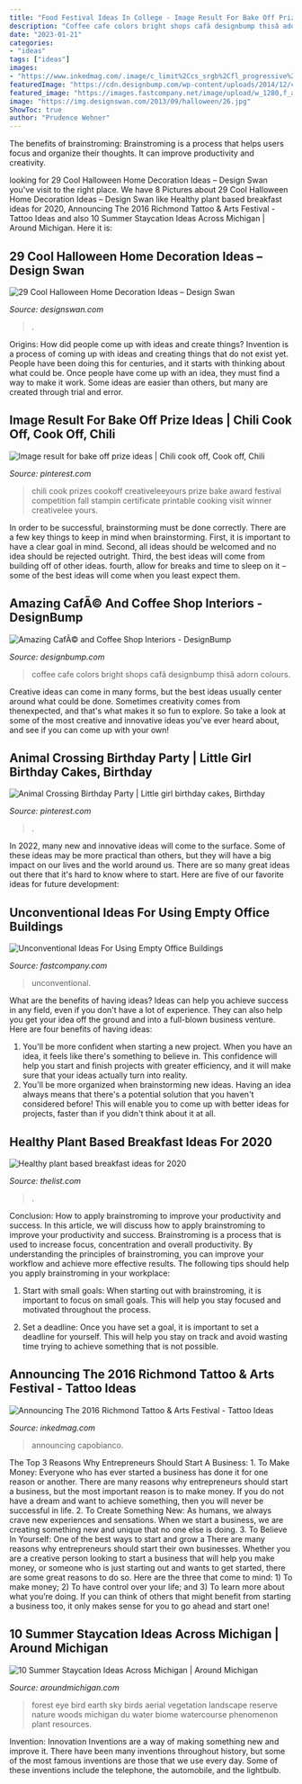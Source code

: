 ```yaml
---
title: "Food Festival Ideas In College - Image Result For Bake Off Prize Ideas"
description: "Coffee cafe colors bright shops cafã designbump thisâ adorn colours"
date: "2023-01-21"
categories:
- "ideas"
tags: ["ideas"]
images:
- "https://www.inkedmag.com/.image/c_limit%2Ccs_srgb%2Cfl_progressive%2Cq_auto:good%2Cw_700/MTU5MDMyNzAzMTA1MzEyNDA1/tattoo-joecapobianco2.jpg"
featuredImage: "https://cdn.designbump.com/wp-content/uploads/2014/12/cafe-design-003.jpg"
featured_image: "https://images.fastcompany.net/image/upload/w_1280,f_auto,q_auto,fl_lossy/fc/3041551-poster-p-1-unconventional-ideas-for-using-empty-office-buildings.jpg"
image: "https://img.designswan.com/2013/09/halloween/26.jpg"
ShowToc: true
author: "Prudence Wehner"
---
```



The benefits of brainstroming:
Brainstroming is a process that helps users focus and organize their thoughts. It can improve productivity and creativity.

	

		
looking for 29 Cool Halloween Home Decoration Ideas – Design Swan you've visit to the right place. We have 8 Pictures about 29 Cool Halloween Home Decoration Ideas – Design Swan like Healthy plant based breakfast ideas for 2020, Announcing The 2016 Richmond Tattoo &amp; Arts Festival - Tattoo Ideas and also 10 Summer Staycation Ideas Across Michigan | Around Michigan. Here it is:
		
    
## 29 Cool Halloween Home Decoration Ideas – Design Swan

<img loading=lazy src="https://img.designswan.com/2013/09/halloween/26.jpg" onerror="this.onerror=null;this.src='https://tse1.mm.bing.net/th?id=OIP.74yrYBd3JbWcAGJSrA1J3QHaLK&amp;pid=15.1';" alt="29 Cool Halloween Home Decoration Ideas – Design Swan">

_Source: designswan.com_

>. 

	

Origins: How did people come up with ideas and create things?
Invention is a process of coming up with ideas and creating things that do not exist yet. People have been doing this for centuries, and it starts with thinking about what could be. Once people have come up with an idea, they must find a way to make it work. Some ideas are easier than others, but many are created through trial and error.

    
## Image Result For Bake Off Prize Ideas | Chili Cook Off, Cook Off, Chili

<img loading=lazy src="https://i.pinimg.com/736x/91/6e/34/916e347e54fc6d6854456a7b715efdbd.jpg" onerror="this.onerror=null;this.src='https://tse4.mm.bing.net/th?id=OIP.JzoOhzalovw1tc_NIJTnpwHaK9&amp;pid=15.1';" alt="Image result for bake off prize ideas | Chili cook off, Cook off, Chili">

_Source: pinterest.com_

>chili cook prizes cookoff creativeleeyours prize bake award festival competition fall stampin certificate printable cooking visit winner creativelee yours. 

	

In order to be successful, brainstorming must be done correctly. There are a few key things to keep in mind when brainstorming. First, it is important to have a clear goal in mind. Second, all ideas should be welcomed and no idea should be rejected outright. Third, the best ideas will come from building off of other ideas. fourth, allow for breaks and time to sleep on it – some of the best ideas will come when you least expect them.

    
## Amazing CafÃ© And Coffee Shop Interiors - DesignBump

<img loading=lazy src="https://cdn.designbump.com/wp-content/uploads/2014/12/cafe-design-003.jpg" onerror="this.onerror=null;this.src='https://tse3.mm.bing.net/th?id=OIP.ULwM53x4o-0XiFkL9uHVfAHaJ4&amp;pid=15.1';" alt="Amazing CafÃ© and Coffee Shop Interiors - DesignBump">

_Source: designbump.com_

>coffee cafe colors bright shops cafã designbump thisâ adorn colours. 

	

Creative ideas can come in many forms, but the best ideas usually center around what could be done. Sometimes creativity comes from thenexpected, and that's what makes it so fun to explore. So take a look at some of the most creative and innovative ideas you've ever heard about, and see if you can come up with your own!

    
## Animal Crossing Birthday Party | Little Girl Birthday Cakes, Birthday

<img loading=lazy src="https://i.pinimg.com/736x/d1/ab/7c/d1ab7c72ea69c3c0b50bbf6eb4f83f94.jpg" onerror="this.onerror=null;this.src='https://tse4.mm.bing.net/th?id=OIP.DdsvGyI6AiOKcOfLaLtkHAHaJ3&amp;pid=15.1';" alt="Animal Crossing Birthday Party | Little girl birthday cakes, Birthday">

_Source: pinterest.com_

>. 

	

In 2022, many new and innovative ideas will come to the surface. Some of these ideas may be more practical than others, but they will have a big impact on our lives and the world around us. There are so many great ideas out there that it's hard to know where to start. Here are five of our favorite ideas for future development:

    
## Unconventional Ideas For Using Empty Office Buildings

<img loading=lazy src="https://images.fastcompany.net/image/upload/w_1280,f_auto,q_auto,fl_lossy/fc/3041551-poster-p-1-unconventional-ideas-for-using-empty-office-buildings.jpg" onerror="this.onerror=null;this.src='https://tse4.mm.bing.net/th?id=OIP.GQUZCKoVWZJF4ef65C6u1gHaEK&amp;pid=15.1';" alt="Unconventional Ideas For Using Empty Office Buildings">

_Source: fastcompany.com_

>unconventional. 

	

What are the benefits of having ideas?
Ideas can help you achieve success in any field, even if you don't have a lot of experience. They can also help you get your idea off the ground and into a full-blown business venture. Here are four benefits of having ideas: 
1. You'll be more confident when starting a new project. When you have an idea, it feels like there's something to believe in. This confidence will help you start and finish projects with greater efficiency, and it will make sure that your ideas actually turn into reality. 
2. You'll be more organized when brainstorming new ideas. Having an idea always means that there's a potential solution that you haven't considered before! This will enable you to come up with better ideas for projects, faster than if you didn't think about it at all. 

    
## Healthy Plant Based Breakfast Ideas For 2020

<img loading=lazy src="https://img1.thelist.com/img/gallery/healthy-plant-based-breakfast-ideas-for-2020/intro-1579189848.jpg" onerror="this.onerror=null;this.src='https://tse1.mm.bing.net/th?id=OIP.XlLYdB_cAR2WNfJAkRVDNgHaEK&amp;pid=15.1';" alt="Healthy plant based breakfast ideas for 2020">

_Source: thelist.com_

>. 

	

Conclusion: How to apply brainstroming to improve your productivity and success.
In this article, we will discuss how to apply brainstroming to improve your productivity and success. Brainstroming is a process that is used to increase focus, concentration and overall productivity. By understanding the principles of brainstroming, you can improve your workflow and achieve more effective results. The following tips should help you apply brainstroming in your workplace: 
1) Start with small goals: When starting out with brainstroming, it is important to focus on small goals. This will help you stay focused and motivated throughout the process. 

2) Set a deadline: Once you have set a goal, it is important to set a deadline for yourself. This will help you stay on track and avoid wasting time trying to achieve something that is not possible.

    
## Announcing The 2016 Richmond Tattoo &amp; Arts Festival - Tattoo Ideas

<img loading=lazy src="https://www.inkedmag.com/.image/c_limit%2Ccs_srgb%2Cfl_progressive%2Cq_auto:good%2Cw_700/MTU5MDMyNzAzMTA1MzEyNDA1/tattoo-joecapobianco2.jpg" onerror="this.onerror=null;this.src='https://tse2.mm.bing.net/th?id=OIP.nUYnPAcRoBlMMtzFH-QM6QHaMo&amp;pid=15.1';" alt="Announcing The 2016 Richmond Tattoo &amp; Arts Festival - Tattoo Ideas">

_Source: inkedmag.com_

>announcing capobianco. 

	

The Top 3 Reasons Why Entrepreneurs Should Start A Business: 1. To Make Money: Everyone who has ever started a business has done it for one reason or another. There are many reasons why entrepreneurs should start a business, but the most important reason is to make money. If you do not have a dream and want to achieve something, then you will never be successful in life. 2. To Create Something New: As humans, we always crave new experiences and sensations. When we start a business, we are creating something new and unique that no one else is doing. 3. To Believe In Yourself: One of the best ways to start and grow a
There are many reasons why entrepreneurs should start their own businesses. Whether you are a creative person looking to start a business that will help you make money, or someone who is just starting out and wants to get started, there are some great reasons to do so. Here are the three that come to mind: 1) To make money; 2) To have control over your life; and 3) To learn more about what you’re doing. If you can think of others that might benefit from starting a business too, it only makes sense for you to go ahead and start one!

    
## 10 Summer Staycation Ideas Across Michigan | Around Michigan

<img loading=lazy src="https://aroundmichigan.com/wp-content/uploads/2018/05/photo-1500312247-090995212394.jpg" onerror="this.onerror=null;this.src='https://tse1.mm.bing.net/th?id=OIP.0S400DlS5soMho3McaT66QHaFi&amp;pid=15.1';" alt="10 Summer Staycation Ideas Across Michigan | Around Michigan">

_Source: aroundmichigan.com_

>forest eye bird earth sky birds aerial vegetation landscape reserve nature woods michigan du water biome watercourse phenomenon plant resources. 

	

Invention: Innovation
Inventions are a way of making something new and improve it. There have been many inventions throughout history, but some of the most famous inventions are those that we use every day. Some of these inventions include the telephone, the automobile, and the lightbulb.

